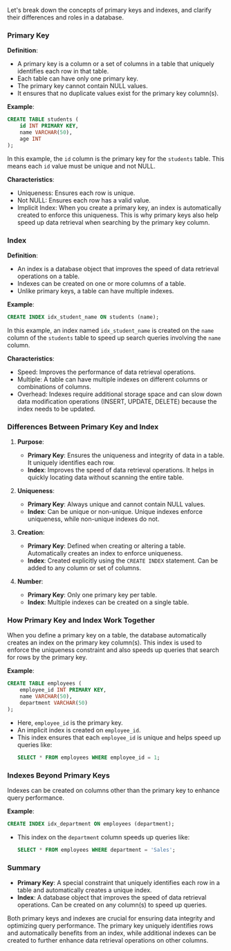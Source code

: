 Let's break down the concepts of primary keys and indexes, and clarify their differences and roles in a database.

### Primary Key

**Definition**:
- A primary key is a column or a set of columns in a table that uniquely identifies each row in that table.
- Each table can have only one primary key.
- The primary key cannot contain NULL values.
- It ensures that no duplicate values exist for the primary key column(s).

**Example**:
```sql
CREATE TABLE students (
    id INT PRIMARY KEY,
    name VARCHAR(50),
    age INT
);
```
In this example, the `id` column is the primary key for the `students` table. This means each `id` value must be unique and not NULL.

**Characteristics**:
- Uniqueness: Ensures each row is unique.
- Not NULL: Ensures each row has a valid value.
- Implicit Index: When you create a primary key, an index is automatically created to enforce this uniqueness. This is why primary keys also help speed up data retrieval when searching by the primary key column.

### Index

**Definition**:
- An index is a database object that improves the speed of data retrieval operations on a table.
- Indexes can be created on one or more columns of a table.
- Unlike primary keys, a table can have multiple indexes.

**Example**:
```sql
CREATE INDEX idx_student_name ON students (name);
```
In this example, an index named `idx_student_name` is created on the `name` column of the `students` table to speed up search queries involving the `name` column.

**Characteristics**:
- Speed: Improves the performance of data retrieval operations.
- Multiple: A table can have multiple indexes on different columns or combinations of columns.
- Overhead: Indexes require additional storage space and can slow down data modification operations (INSERT, UPDATE, DELETE) because the index needs to be updated.

### Differences Between Primary Key and Index

1. **Purpose**:
   - **Primary Key**: Ensures the uniqueness and integrity of data in a table. It uniquely identifies each row.
   - **Index**: Improves the speed of data retrieval operations. It helps in quickly locating data without scanning the entire table.

2. **Uniqueness**:
   - **Primary Key**: Always unique and cannot contain NULL values.
   - **Index**: Can be unique or non-unique. Unique indexes enforce uniqueness, while non-unique indexes do not.

3. **Creation**:
   - **Primary Key**: Defined when creating or altering a table. Automatically creates an index to enforce uniqueness.
   - **Index**: Created explicitly using the `CREATE INDEX` statement. Can be added to any column or set of columns.

4. **Number**:
   - **Primary Key**: Only one primary key per table.
   - **Index**: Multiple indexes can be created on a single table.

### How Primary Key and Index Work Together

When you define a primary key on a table, the database automatically creates an index on the primary key column(s). This index is used to enforce the uniqueness constraint and also speeds up queries that search for rows by the primary key.

**Example**:
```sql
CREATE TABLE employees (
    employee_id INT PRIMARY KEY,
    name VARCHAR(50),
    department VARCHAR(50)
);
```
- Here, `employee_id` is the primary key.
- An implicit index is created on `employee_id`.
- This index ensures that each `employee_id` is unique and helps speed up queries like:
  ```sql
  SELECT * FROM employees WHERE employee_id = 1;
  ```

### Indexes Beyond Primary Keys

Indexes can be created on columns other than the primary key to enhance query performance.

**Example**:
```sql
CREATE INDEX idx_department ON employees (department);
```
- This index on the `department` column speeds up queries like:
  ```sql
  SELECT * FROM employees WHERE department = 'Sales';
  ```

### Summary

- **Primary Key**: A special constraint that uniquely identifies each row in a table and automatically creates a unique index.
- **Index**: A database object that improves the speed of data retrieval operations. Can be created on any column(s) to speed up queries.

Both primary keys and indexes are crucial for ensuring data integrity and optimizing query performance. The primary key uniquely identifies rows and automatically benefits from an index, while additional indexes can be created to further enhance data retrieval operations on other columns.
